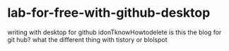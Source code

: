 # lab-for-free-with-github-desktop
writing with desktop for github idonTknowHowtodelete
is this the blog for git hub?
what the different thing with tistory or blolspot
